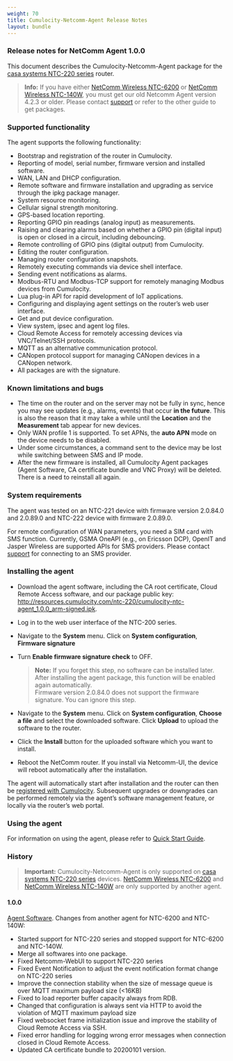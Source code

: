 ```yaml
---
weight: 70
title: Cumulocity-Netcomm-Agent Release Notes
layout: bundle
---
```


### Release notes for NetComm Agent 1.0.0

This document describes the Cumulocity-Netcomm-Agent package for the [casa systems NTC-220 series](https://support.netcommwireless.com/products/NTC-220%20Series) router.

> **Info:** If you have either [NetComm Wireless NTC-6200](https://support.netcommwireless.com/products/NTC-6200%20Series) or [NetComm Wireless NTC-140W](https://support.netcommwireless.com/products/NTC-140W%20Series), you must get our old Netcomm Agent version 4.2.3 or older. Please contact [support](https://empower.softwareag.com/ContactSupport/) or refer to the other guide to get packages.

### Supported functionality

The agent supports the following functionality:

* Bootstrap and registration of the router in Cumulocity.
* Reporting of model, serial number, firmware version and installed software.
* WAN, LAN and DHCP configuration.
* Remote software and firmware installation and upgrading as service through the ipkg package manager.
* System resource monitoring.
* Cellular signal strength monitoring.
* GPS-based location reporting.
* Reporting GPIO pin readings (analog input) as measurements.
* Raising and clearing alarms based on whether a GPIO pin (digital input) is open or closed in a circuit, including debouncing.
* Remote controlling of GPIO pins (digital output) from Cumulocity.
* Editing the router configuration.
* Managing router configuration snapshots.
* Remotely executing commands via device shell interface.
* Sending event notifications as alarms.
* Modbus-RTU and Modbus-TCP support for remotely managing Modbus devices from Cumulocity.
* Lua plug-in API for rapid development of IoT applications.
* Configuring and displaying agent settings on the router’s web user interface.
* Get and put device configuration.
* View system, ipsec and agent log files.
* Cloud Remote Access for remotely accessing devices via VNC/Telnet/SSH protocols.
* MQTT as an alternative communication protocol.
* CANopen protocol support for managing CANopen devices in a CANopen network.
* All packages are with the signature.

### Known limitations and bugs

* The time on the router and on the server may not be fully in sync, hence you may see updates (e.g., alarms, events) that occur **in the future**. This is also the reason that it may take a while until the **Location** and the **Measurement** tab appear for new devices.
* Only WAN profile 1 is supported. To set APNs, the **auto APN** mode on the device needs to be disabled.
* Under some circumstances, a command sent to the device may be lost while switching between SMS and IP mode.
* After the new firmware is installed, all Cumulocity Agent packages (Agent Software, CA certificate bundle and VNC Proxy) will be deleted. There is a need to reinstall all again.

### System requirements

The agent was tested on an NTC-221 device with firmware version 2.0.84.0 and 2.0.89.0 and NTC-222 device with firmware 2.0.89.0.

For remote configuration of WAN parameters, you need a SIM card with SMS function. Currently, GSMA OneAPI (e.g., on Ericsson DCP), OpenIT and Jasper Wireless are supported APIs for SMS providers. Please contact [support](https://empower.softwareag.com/ContactSupport/) for connecting to an SMS provider.

### Installing the agent

* Download the agent software, including the CA root certificate, Cloud Remote Access software, and our package public key: http://resources.cumulocity.com/ntc-220/cumulocity-ntc-agent_1.0.0_arm-signed.ipk.
* Log in to the web user interface of the NTC-200 series.
* Navigate to the **System** menu. Click on **System configuration**, **Firmware signature**
* Turn **Enable firmware signature check** to OFF.
  > **Note:** If you forget this step, no software can be installed later. After installing the agent package, this function will be enabled again automatically.  
  Firmware version 2.0.84.0 does not support the firmware signature. You can ignore this step.

* Navigate to the **System** menu. Click on **System configuration**, **Choose a file** and select the downloaded software. Click **Upload** to upload the software to the router.
* Click the **Install** button for the uploaded software which you want to install.
* Reboot the NetComm router. If you install via Netcomm-UI, the device will reboot automatically after the installation.

The agent will automatically start after installation and the router can then be [registered with Cumulocity](/device-tutorials/casa-systems-router/#connect). Subsequent upgrades or downgrades can be performed remotely via the agent’s software management feature, or locally via the router’s web portal.

### Using the agent

For information on using the agent, please refer to [Quick Start Guide](/device-tutorials/casa-systems-router/).

### History

> **Important:** Cumulocity-Netcomm-Agent is only supported on [casa systems NTC-220 series](https://support.netcommwireless.com/products/NTC-220%20Series) devices. [NetComm Wireless NTC-6200](https://support.netcommwireless.com/products/NTC-6200%20Series) and [NetComm Wireless NTC-140W](https://support.netcommwireless.com/products/NTC-140W%20Series) are only supported by another agent.

#### 1.0.0

[Agent Software](http://resources.cumulocity.com/ntc-220/cumulocity-ntc-agent_1.0.0_arm-signed.ipk). Changes from another agent for NTC-6200 and NTC-140W:
* Started support for NTC-220 series and stopped support for NTC-6200 and NTC-140W.
* Merge all softwares into one package.
* Fixed Netcomm-WebUI to support NTC-220 series
* Fixed Event Notification to adjust the event notification format change on NTC-220 series
* Improve the connection stability when the size of message queue is over MQTT maximum payload size (<16KB)
* Fixed to load reporter buffer capacity always from RDB.
* Changed that configuration is always sent via HTTP to avoid the violation of MQTT maximum payload size
* Fixed websocket frame initialization issue and improve the stability of Cloud Remote Access via SSH.
* Fixed error handling for logging wrong error messages when connection closed in Cloud Remote Access.
* Updated CA certificate bundle to 20200101 version.

